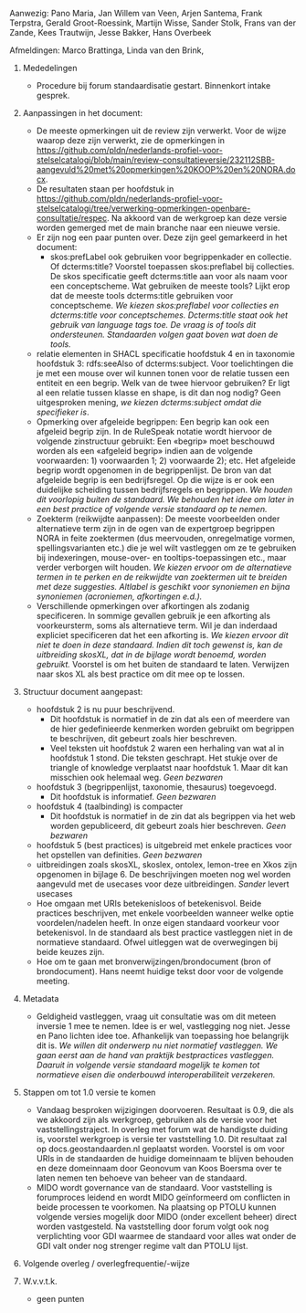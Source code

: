 Aanwezig: Pano Maria, Jan Willem van Veen, Arjen Santema, Frank Terpstra, Gerald Groot-Roessink, Martijn Wisse, Sander Stolk, Frans van der Zande, Kees Trautwijn, Jesse Bakker, Hans Overbeek

Afmeldingen: Marco Brattinga, Linda van den Brink, 

1) Mededelingen
   * Procedure bij forum standaardisatie gestart. Binnenkort intake gesprek. 

2) Aanpassingen in het document:
   * De meeste opmerkingen uit de review zijn verwerkt. Voor de wijze waarop deze zijn verwerkt, zie de opmerkingen in https://github.com/pldn/nederlands-profiel-voor-stelselcatalogi/blob/main/review-consultatieversie/232112SBB-aangevuld%20met%20opmerkingen%20KOOP%20en%20NORA.docx.
   * De resultaten staan per hoofdstuk in https://github.com/pldn/nederlands-profiel-voor-stelselcatalogi/tree/verwerking-opmerkingen-openbare-consultatie/respec. Na akkoord van de werkgroep kan deze versie worden gemerged met de main branche naar een nieuwe versie.
   * Er zijn nog een paar punten over. Deze zijn geel gemarkeerd in het document:
     * skos:prefLabel ook gebruiken voor begrippenkader en collectie. Of dcterms:title? Voorstel toepassen skos:preflabel bij collecties. De skos specificatie geeft dcterms:title aan voor als naam voor een conceptscheme. Wat gebruiken de meeste tools? Lijkt erop dat de meeste tools dcterms:title gebruiken voor conceptscheme. *We kiezen skos:preflabel voor collecties en dcterms:title voor conceptschemes. Dcterms:title staat ook het gebruik van language tags toe. De vraag is of tools dit ondersteunen. Standaarden volgen gaat boven wat doen de tools.*
   * relatie elementen in SHACL specificatie hoofdstuk 4 en in taxonomie hoofdstuk 3: rdfs:seeAlso of dcterms:subject. Voor toelichtingen die je met een mouse over wil kunnen tonen voor de relatie tussen een entiteit en een begrip. Welk van de twee hiervoor gebruiken? Er ligt al een relatie tussen klasse en shape, is dit dan nog nodig? Geen uitgesproken mening, *we kiezen dcterms:subject omdat die specifieker is*.
   * Opmerking over afgeleide begrippen: Een begrip kan ook een afgeleid begrip zijn. In de RuleSpeak notatie wordt hiervoor de volgende zinstructuur gebruikt: Een «begrip» moet beschouwd worden als een «afgeleid begrip» indien aan de volgende voorwaarden: 1) voorwaarden 1; 2) voorwaarde 2); etc. Het afgeleide begrip wordt opgenomen in de begrippenlijst. De bron van dat afgeleide begrip is een bedrijfsregel. Op die wijze is er ook een duidelijke scheiding tussen bedrijfsregels en begrippen. *We houden dit voorlopig buiten de standaard. We behouden het idee om later in een best practice of volgende versie standaard op te nemen.*
   * Zoekterm (reikwijdte aanpassen): De meeste voorbeelden onder alternatieve term zijn in de ogen van de expertgroep begrippen NORA in feite zoektermen (dus meervouden, onregelmatige vormen, spellingsvarianten etc.) die je wel wilt vastleggen om ze te gebruiken bij indexeringen, mouse-over- en tooltips-toepassingen etc., maar verder verborgen wilt houden. *We kiezen ervoor om de alternatieve termen in te perken en de reikwijdte van zoektermen uit te breiden met deze suggesties. Altlabel is geschikt voor synoniemen en bijna synoniemen (acroniemen, afkortingen e.d.).* 
   * Verschillende opmerkingen over afkortingen als zodanig specificeren. In sommige gevallen gebruik je een afkorting als voorkeursterm, soms als alternatieve term. Wil je dan inderdaad expliciet specificeren dat het een afkorting is. *We kiezen ervoor dit niet te doen in deze standaard. Indien dit toch gewenst is, kan de uitbreiding skosXL, dat in de bijlage wordt benoemd, worden gebruikt.* Voorstel is om het buiten de standaard te laten. Verwijzen naar skos XL als best practice om dit mee op te lossen.
3) Structuur document aangepast:
   * hoofdstuk 2 is nu puur beschrijvend.
     * Dit hoofdstuk is normatief in de zin dat als een of meerdere van de hier gedefinieerde kenmerken worden gebruikt om begrippen te beschrijven, dit gebeurt zoals hier beschreven.
     * Veel teksten uit hoofdstuk 2 waren een herhaling van wat al in hoofdstuk 1 stond. Die teksten geschrapt. Het stukje over de triangle of knowledge verplaatst naar hoofdstuk 1. Maar dit kan misschien ook helemaal weg.
     *Geen bezwaren*
   * hoofdstuk 3 (begrippenlijst, taxonomie, thesaurus) toegevoegd.
     * Dit hoofdstuk is informatief.
     *Geen bezwaren* 
   * hoofdstuk 4 (taalbinding) is compacter
     * Dit hoofdstuk is normatief in de zin dat als begrippen via het web worden gepubliceerd, dit gebeurt zoals hier beschreven.
     *Geen bezwaren*
   * hoofdstuk 5 (best practices) is uitgebreid met enkele practices voor het opstellen van definities.
     *Geen bezwaren*
   * uitbreidingen zoals skosXL, skoslex, ontolex, lemon-tree en Xkos zijn opgenomen in bijlage 6. De beschrijvingen moeten nog wel worden aangevuld met de usecases voor deze uitbreidingen.
     *Sander* levert usecases
   * Hoe omgaan met URIs betekenisloos of betekenisvol. Beide practices beschrijven, met enkele voorbeelden wanneer welke optie voordelen/nadelen heeft. In onze eigen standaard voorkeur voor betekenisvol. In de standaard als best practice vastleggen niet in de normatieve standaard. Ofwel uitleggen wat de overwegingen bij beide keuzes zijn.
   * Hoe om te gaan met bronverwijzingen/brondocument (bron of brondocument). Hans neemt huidige tekst door voor de volgende meeting.
4) Metadata
   * Geldigheid vastleggen, vraag uit consultatie was om dit meteen inversie 1 mee te nemen. Idee is er wel, vastlegging nog niet. Jesse en Pano lichten idee toe. Afhankelijk van toepassing hoe belangrijk dit is. *We willen dit onderwerp nu niet normatief vastleggen. We gaan eerst aan de hand van praktijk bestpractices vastleggen. Daaruit in volgende versie standaard mogelijk te komen tot normatieve eisen die onderbouwd interoperabiliteit verzekeren.*
5) Stappen om tot 1.0 versie te komen
   * Vandaag besproken wijzigingen doorvoeren. Resultaat is 0.9, die als we akkoord zijn als werkgroep, gebruiken als de versie voor het vaststellingstraject. In overleg met forum wat de handigste duiding is, voorstel werkgroep is versie ter vaststelling 1.0. Dit resultaat zal op docs.geostandaarden.nl geplaatst worden. Voorstel is om voor URIs in de standaarden de huidige domeinnaam te blijven behouden en deze domeinnaam door Geonovum van Koos Boersma over te laten nemen ten behoeve van beheer van de standaard.
   * MIDO wordt governance van de standaard. Voor vaststelling is forumproces leidend en wordt MIDO geïnformeerd om conflicten in beide processen te voorkomen. Na plaatsing op PTOLU kunnen volgende versies mogelijk door MIDO (onder excellent beheer) direct worden vastgesteld. Na vaststelling door forum volgt ook nog verplichting voor GDI waarmee de standaard voor alles wat onder de GDI valt onder nog strenger regime valt dan PTOLU lijst. 
6) Volgende overleg / overlegfrequentie/-wijze
7) W.v.v.t.k.
   * geen punten
   
